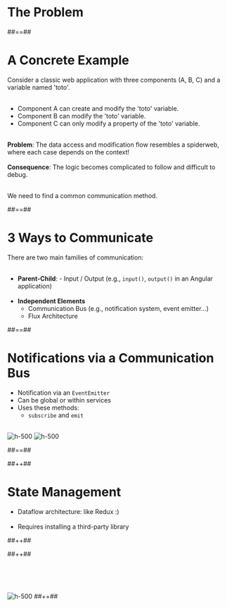 <!-- .slide: class="transition-bg-sfeir-2" -->

# The Problem

##==##

# A Concrete Example

Consider a classic web application with three components (A, B, C) and a variable named 'toto'.<br/><br/>

- Component A can create and modify the 'toto' variable.
- Component B can modify the 'toto' variable.
- Component C can only modify a property of the 'toto' variable.
  <br/><br/>

**Problem**: The data access and modification flow resembles a spiderweb, where each case depends on the context!<br/><br/>
**Consequence**: The logic becomes complicated to follow and difficult to debug.<br/><br/>

We need to find a common communication method.

<!-- .element: class="important" -->

##==##

# 3 Ways to Communicate

There are two main families of communication:<br/><br/>

- **Parent-Child**: - Input / Output (e.g., `input()`, `output()` in an Angular application)
  <br/><br/>
- **Independent Elements**
  - Communication Bus (e.g., notification system, event emitter...)
  - Flux Architecture

##==##

# Notifications via a Communication Bus

- Notification via an `EventEmitter`
- Can be global or within services
- Uses these methods:
  - `subscribe` and `emit`
    <br/><br/>

![](assets/images/school/state-management/bus_methods.png 'h-500')
![](assets/images/school/state-management/bus_import.png 'h-500')

##==##

<!-- .slide: class="tc-multiple-columns" -->

##++##

# State Management

- Dataflow architecture: like Redux :)<br/><br/>
- Requires installing a third-party library

##++##

##++##

<br/><br/><br/>

![](assets/images/school/state-management/redux_concepts.png 'h-500')
##++##
